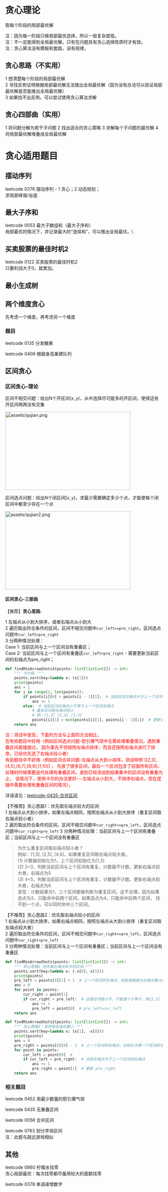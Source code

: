# 贪心理论

取每个阶段的局部最优解

注：因为每一阶段只做局部最优选择，所以一般复杂度低。  
注：不一定能得到全局最优解，只有在问题具有贪心选择性质时才有效。  
注：贪心算法没有模板和套路，没有规律。

## 贪心思路（不实用）

1 想清楚每个阶段的局部最优解  
2 寻找反例证明根据局部最优解无法推出全局最优解（因为没有办法可以验证局部最优解是否能推出全局最优解）  
3 如果找不出反例，可以尝试使用贪心算法求解

## 贪心四部曲（实用）

1 将问题分解为若干子问题
2 找出适合的贪心策略
3 求解每个子问题的最优解
4 将局部最优解堆叠成全局最优解

# 贪心适用题目

## 摆动序列

leetcode 0376 摆动序列 - 1 贪心；2 动态规划；\
求局部峰值/谷底

## 最大子序和

leetcode 0053 最大子数组和（最大子序和）\
局部最优的情况下，并记录最大的“连续和”，可以推出全局最优。\

## 买卖股票的最佳时机2

leetcode 0122 买卖股票的最佳时机2  
只要利润大于0，就累加。

## 最小生成树

## 两个维度贪心

先考虑一个维度，再考虑另一个维度

### 题目

leetcode 0135 分发糖果  

leetcode 0406 根据身高重建队列

## 区间贪心

### 区间贪心-理论

区间不相交问题：给出N个开区间$(x,y)$，从中选择尽可能多的开区间，使得这些开区间两两没有交集

<img src="assets/qujian.png" alt="assets/qujian.png" style="width: 400px; height: 250px;" />

区间选点问题：给出N个闭区间$[x,y]$，求最少需要确定多少个点，才能使每个闭区间中都至少存在一个点

<img src="assets/qujian2.png" alt="assets/qujian2.png" style="width: 400px; height: 250px;" />

#### 区间贪心-三部曲

【推荐】**贪心思路**:

1 左端点从小到大排序，或者右端点从小到大  
2 遍历取出符合条件的区间，区间不相交问题中`cur_left>=pre_right`，区间选点问题中`cur_left>pre_right`   
3 分两种情况处理：  
Case 1: 当前区间与上一个区间没有重叠区；  
Case 2: 当前区间与上一个区间有重叠区`cur_left<pre_right` - 需要更新当前区间的右端点为pre_right；

```python
def findMinArrowShots3(points: list[list[int]]) -> int:
    """ 卡尔版 """
    points.sort(key=lambda x: (x[1]))
    print(points)
    ans = 1
    for i in range(1, len(points)):
        if points[i][0] > points[i - 1][1]:  # 当前区间左端点大于上一个区间右端点
            ans += 1
        else:  # 当前区间左端点小于等于上一个区间右端点
            # 重复区间取右端点较小
            # 例：[1,3] [2,4] [3,5]
            points[i][1] = min(points[i][1], points[i - 1][1])  # 更新当前区间端点为与上个区间右端点相比的较大值
    return ans
```

<span style="color: red">
注：测试中发现，下面的方法与上面的方法相比，  <br>
在有些题目中好用（例如区间选点问题-箭引爆气球中无需处理重叠情况，遇到重叠区间直接跳过，
因为事先不但按照左端点排序，而且还按照右端点进行了排序，已经优先选了右端点较小者）<br>  
有些题目中不好用（例如区间合并问题-左端点从大到小排序，测试样例`[[2,3],[4,5],[6,7],[8,9],[1,10]]`，
先放了很多区间，最后一个区间包含了前面所有区间，处理的时候需要迭代处理有重叠区间，直到已经添加到结果集中的区间没有重叠为止，
该情况下，使用卡尔的办法更好---左端点从小到大，不排序右端点，但在逻辑中需要处理有重叠区间的情况）。</span>

详请请见：[leetcode-0435-合并区间](../01-intervals/2-leetcode-0435-non-overlapping-intervals.py)

【不推荐】贪心思路1：优先取左端点较大的区间  
1 左端点从大到小排序，如果左端点相同，按照右端点从小到大排序（重复区间取右端点较小者）  
2 遍历取出符合条件的区间，区间不相交问题中`cur_right<=pre_left`，区间选点问题中`cur_right<pre_left`
3 分两种情况处理：当前区间与上一个区间有重叠区；当前区间与上一个区间没有重叠区

> 为什么重复区间取右端点较小者？  
> 例如：[1,3], [2,5], [4,6]，如果重复区间取右端点较大者。  
> (1) 计数器初始化为1，上个区间初始化为[1,3]  
> (2) 2<3，判断当前区间与上个区间有重复，计数器不计数，更新右端点较大者，右端点为5  
> (3) 4<5，判断当前区间与上个区间有重复，计数器不计数，更新右端点较大者，右端点为6  
> 发现：计数结果为1，三个区间都被判断为重复区间。这不合理，因为如果选点为3，只能命中前两个区间，如果选点为4，只能命中后两个区间，
> 找不到一个点，可以同时命中三个区间。

【不推荐】贪心思路2：优先取右端点较小的区间  
1 右端点从小到大排序，如果右端点相同，按照左端点从大到小排序（重复区间取左端点较大者）  
2 遍历取出符合条件的区间，区间不相交问题中`cur_right<=pre_left`，区间选点问题中`cur_right<pre_left`  
3 分两种情况处理：当前区间与上一个区间有重叠区；当前区间与上一个区间没有重叠区

```python
def findMinArrowShots(points: list[list[int]]) -> int:
    """ 贪心思路1 优先取左端点较大的区间 """
    points.sort(key=lambda x: (-x[0], x[1]))
    print(points)
    pre_left = points[0][1] + 1  # 上一个区间的左端点，初始值赋值为左端点最大的区间的右端点+1
    ans = 0
    for point in points:
        cur_right = point[1]
        if cur_right < pre_left:  # 这里必须是小于，不能是小于等于，例[2,3] [1,2]，只选择[2,3]即可选中2，没有必要再选择2也在的区间[1,2]
            ans += 1
            pre_left = point[0]  # pre_left=cur_left
    return ans
```

```python
def findMinArrowShots2(points: list[list[int]]) -> int:
    """ 贪心思路2：优先取右端点最小 """
    points.sort(key=lambda x: (x[1], -x[0]))
    print(points)
    ans = 0
    pre_right = points[0][0] - 1  # 上一个区间的右端点，初始化为第一个区间的左端点-1
    for point in points:
        cur_left = point[0]  #
        if cur_left > pre_right:  # 当前左端点大于上一个区间的右端点
            ans += 1
            pre_right = point[1]  # 更新 pre_right
    return ans
```

### 相关题目

leetcode 0452 用最少数量的箭引爆气球

leetcode 0435 无重叠区间  

leetcode 0056 合并区间  

leetcode 0763 划分字母区间  
注：此题与跳远游戏相似  


## 其他

leetcode 0860 柠檬水找零  
贪心局部最优：每次找零都尽量用较大的面额找零  

leetcode 0378 单调递增数字  


